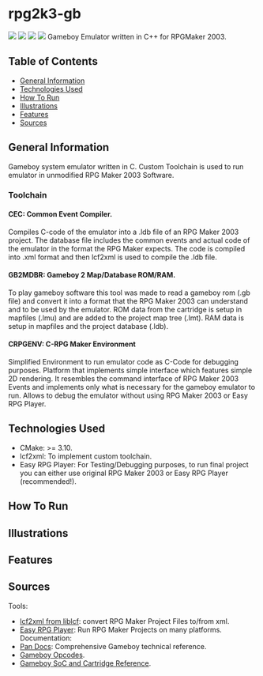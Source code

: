 # rpg2k3-gb
![](https://img.shields.io/badge/Code-C-informational?style=plastic&logo=c&logoColor=white&color=283443)
![](https://img.shields.io/badge/Software-Visual_Studio_Code-informational?style=plastic&logo=visualstudiocode&logoColor=white&color=283443)
![](https://img.shields.io/badge/Tool-CMake-informational?style=plastic&logo=cmake&logoColor=white&color=283443)
![](https://img.shields.io/badge/Engine-RPG_Maker_2003-informational?style=plastic&logoColor=white&color=283443)
Gameboy Emulator written in C++ for RPGMaker 2003.

## Table of Contents
  - [General Information](#general-information)
  - [Technologies Used](#technologies-used)
  - [How To Run](#how-to-run)
  - [Illustrations](#illustrations)
  - [Features](#features)
  - [Sources](#sources)

## General Information
Gameboy system emulator written in C. Custom Toolchain is used to run emulator in unmodified RPG Maker 2003 Software.

### Toolchain
#### CEC: Common Event Compiler.
Compiles C-code of the emulator into a .ldb file of an RPG Maker 2003 project. The database file includes the common events and actual code of the emulator in the format the RPG Maker expects. The code is compiled into .xml format and then lcf2xml is used to compile the .ldb file.

#### GB2MDBR: Gameboy 2 Map/Database ROM/RAM.
To play gameboy software this tool was made to read a gameboy rom (.gb file) and convert it into a format that the RPG Maker 2003 can understand and to be used by the emulator. ROM data from the cartridge is setup in mapfiles (.lmu) and are added to the project map tree (.lmt). RAM data is setup in mapfiles and the project database (.ldb).

#### CRPGENV: C-RPG Maker Environment
Simplified Environment to run emulator code as C-Code for debugging purposes. Platform that implements simple interface which features simple 2D rendering. It resembles the command interface of RPG Maker 2003 Events and implements only what is necessary for the gameboy emulator to run. Allows to debug the emulator without using RPG Maker 2003 or Easy RPG Player.

## Technologies Used
- CMake: >= 3.10.
- lcf2xml: To implement custom toolchain.
- Easy RPG Player: For Testing/Debugging purposes, to run final project you can either use original RPG Maker 2003 or Easy RPG Player (recommended!).


## How To Run

## Illustrations

## Features

## Sources
Tools:
- [lcf2xml from liblcf](https://github.com/EasyRPG/liblcf): convert RPG Maker Project Files to/from xml.
- [Easy RPG Player](https://github.com/EasyRPG/Player): Run RPG Maker Projects on many platforms.
Documentation:
- [Pan Docs](https://gbdev.io/pandocs/About.html): Comprehensive Gameboy technical reference.
- [Gameboy Opcodes](https://www.pastraiser.com/cpu/gameboy/gameboy_opcodes.html).
- [Gameboy SoC and Cartridge Reference](https://gekkio.fi/files/gb-docs/gbctr.pdf).

